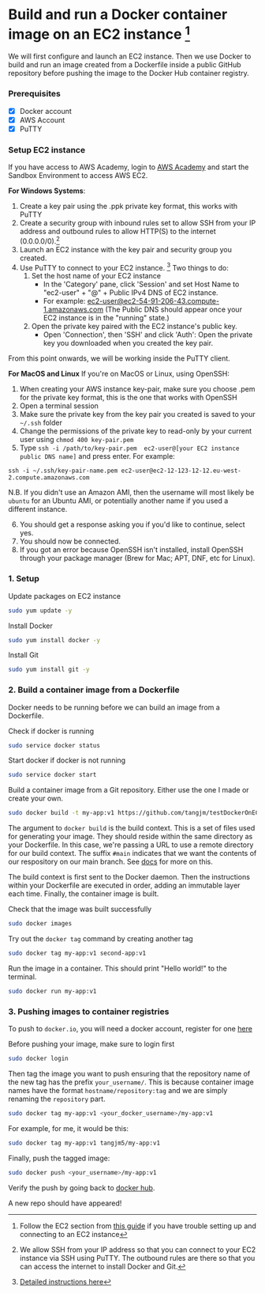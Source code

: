 # Build and run a Docker container image on an EC2 instance [^1]

We will first configure and launch an EC2 instance. Then we use Docker to build and run an image created from a Dockerfile inside a public GitHub repository before pushing the image to the Docker Hub container registry.
### Prerequisites

- [x] Docker account
- [x] AWS Account
- [x] PuTTY

### Setup EC2 instance

If you have access to AWS Academy, login to [AWS Academy](https://www.awsacademy.com/LMS_Login) and start the Sandbox Environment to access AWS EC2.

**For Windows Systems**:
1. Create a key pair using the .ppk private key format, this works with PuTTY
2. Create a security group with inbound rules set to allow SSH from your IP address and outbound rules to allow HTTP(S) to the internet (0.0.0.0/0).[^2]
3. Launch an EC2 instance with the key pair and security group you created.
4. Use PuTTY to connect to your EC2 instance. [^3]
   Two things to do: 
    1. Set the host name of your EC2 instance
        - In the 'Category' pane, click 'Session' and set Host Name to "ec2-user" + "@" + Public IPv4 DNS of EC2 instance. 
        - For example: ec2-user@ec2-54-91-206-43.compute-1.amazonaws.com
        (The Public DNS should appear once your EC2 instance is in the "running" state.)
    1. Open the private key paired with the EC2 instance's public key. 
       - Open 'Connection', then 'SSH' and click 'Auth':
         Open the private key you downloaded when you created the key pair.

From this point onwards, we will be working inside the PuTTY client.


**For MacOS and Linux**
If you're on MacOS or Linux, using OpenSSH:
 1. When creating your AWS instance key-pair, make sure you choose .pem for the private key format, this is the one     that works with OpenSSH
 2. Open a terminal session
 3. Make sure the private key from the key pair you created is saved to your `~/.ssh` folder
 4. Change the permissions of the private key to read-only by your current user using `chmod 400 key-pair.pem`
 5. Type `ssh -i /path/to/key-pair.pem  ec2-user@[your EC2 instance public DNS name]` and press enter. For example:

  `ssh -i ~/.ssh/key-pair-name.pem ec2-user@ec2-12-123-12-12.eu-west-2.compute.amazonaws.com`

   N.B. If you didn't use an Amazon AMI, then the username will most likely be `ubuntu` for an Ubuntu AMI, or potentially another name if you used a different instance.

 6. You should get a response asking you if you'd like to continue, select yes.
 7. You should now be connected.
 8. If you got an error because OpenSSH isn't installed, install OpenSSH through your package manager (Brew for Mac; APT, DNF, etc for Linux).


### 1. Setup

Update packages on EC2 instance

```bash
sudo yum update -y
```

Install Docker

```bash
sudo yum install docker -y
```

Install Git

```bash
sudo yum install git -y
```

### 2. Build a container image from a Dockerfile

Docker needs to be running before we can build an image from a Dockerfile.

Check if docker is running

```bash
sudo service docker status
```

Start docker if docker is not running

```bash
sudo service docker start
```

Build a container image from a Git repository. Either use the one I made or create your own.

```bash
sudo docker build -t my-app:v1 https://github.com/tangjm/testDockerOnEC2#main
```

The argument to `docker build` is the build context. This is a set of files used for generating your image. They should reside within the same directory as your Dockerfile. In this case, we're passing a URL to use a remote directory for our build context. The suffix `#main` indicates that we want the contents of our respository on our main branch. See [docs](https://docs.docker.com/engine/reference/commandline/build/#git-repositories) for more on this.

The build context is first sent to the Docker daemon. Then the instructions within your Dockerfile are executed in order, adding an immutable layer each time. Finally, the container image is built.

Check that the image was built successfully

```bash
sudo docker images
```

Try out the `docker tag` command by creating another tag

```bash
sudo docker tag my-app:v1 second-app:v1
```

Run the image in a container. This should print "Hello world!" to the terminal.

```bash
sudo docker run my-app:v1
```

### 3. Pushing images to container registries

To push to `docker.io`, you will need a docker account, register for one [here](https://hub.docker.com/)

Before pushing your image, make sure to login first

```bash
sudo docker login
```

Then tag the image you want to push ensuring that the repository name of the new tag has the prefix `your_username/`. This is because container image names have the format `hostname/repository:tag` and we are simply renaming the `repository` part.

```bash
sudo docker tag my-app:v1 <your_docker_username>/my-app:v1
```

For example, for me, it would be this:

```bash
sudo docker tag my-app:v1 tangjm5/my-app:v1
```

Finally, push the tagged image:

```bash
sudo docker push <your_username>/my-app:v1
```

Verify the push by going back to [docker hub](https://hub.docker.com/).

A new repo should have appeared!

[^1]: Follow the EC2 section from [this guide](https://www.jenkins.io/doc/tutorials/tutorial-for-installing-jenkins-on-AWS/) if you have trouble setting up and connecting to an EC2 instance

[^2]: We allow SSH from your IP address so that you can connect to your EC2 instance via SSH using PuTTY. The outbound rules are there so that you can access the internet to install Docker and Git.

[^3]: [Detailed instructions here](https://www.jenkins.io/doc/tutorials/tutorial-for-installing-jenkins-on-AWS/#using-putty-to-connect-to-your-instance)
